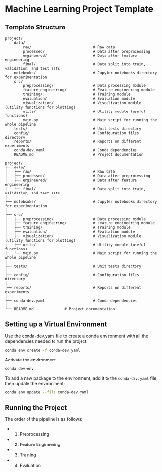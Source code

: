 # Machine Learning Project Template

## Template Structure

```
project/
    data/
        raw/                            # Raw data 
        processed/                      # Data after preprocessing
        engineered/                     # Data after feature engineering 
        final/                          # Data split into train, validation, and test sets 
    notebooks/                          # Jupyter notebooks directory for experimentation
    src/
        preprocessing/                  # Data processing module
        feature_engineering/            # Feature engineering module
        training/                       # Training module
        evaluation/                     # Evaluation module
        visualization/                  # Visualization module (utility functions for plotting)
        utils/                          # Utility module (useful functions)
        main.py                         # Main script for running the whole pipeline
    tests/                              # Unit tests directory
    config/                             # Configuration files directory
    reports/                            # Reports on different experiments
    conda-dev.yaml                      # Conda dependencies
    README.md                           # Project documentation
```

```
project/
├── data/
│   ├── raw/                            # Raw data 
│   ├── processed/                      # Data after preprocessing
│   ├── engineered/                     # Data after feature engineering 
│   └── final/                          # Data split into train, validation, and test sets 
│
├── notebooks/                          # Jupyter notebooks directory for experimentation
│
├── src/
│   ├── preprocessing/                  # Data processing module
│   ├── feature_engineering/            # Feature engineering module
│   ├── training/                       # Training module
│   ├── evaluation/                     # Evaluation module
│   ├── visualization/                  # Visualization module (utility functions for plotting)
│   ├── utils/                          # Utility module (useful functions)
│   └── main.py                         # Main script for running the whole pipeline
│
├── tests/                              # Unit tests directory
│
├── config/                             # Configuration files directory
|
|── reports/                            # Reports on different experiments
|
├── conda-dev.yaml                      # Conda dependencies
│
└── README.md              # Project documentation
```


## Setting up a Virtual Environment

Use the conda-dev.yaml file to create a conda environment with all the dependencies needed to run the project.

```bash
conda env create -f conda-dev.yaml
```

Activate the environment

```bash
conda dev-env
```

To add a new package to the environment, add it to the `conda-dev.yaml` file, then update the environment:

```bash
conda env update --file conda-dev.yaml
```

## Running the Project

The order of the pipeline is as follows:

- 1. Preprocessing
- 2. Feature Engineering
- 3. Training
- 4. Evaluation

